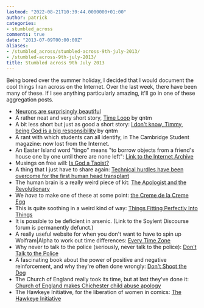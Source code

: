 ```yaml
---
lastmod: "2022-08-21T10:39:44.0000000+01:00"
author: patrick
categories:
- stumbled_across
comments: true
date: "2013-07-09T00:00:00Z"
aliases:
- /stumbled_across/stumbled-across-9th-july-2013/
- /stumbled-across-9th-july-2013/
title: Stumbled across 9th July 2013
---
```

Being bored over the summer holiday, I decided that I would document the cool things I ran across on the Internet. Over the last week, there have been many of these. If I see anything particularly amazing, it'll go in one of these aggregation posts.

* [Neurons are surprisingly beautiful](http://blog.eyewire.org/gallery/image-gallery/)
* A rather neat and very short story, [Time Loop](https://qntm.org/timeloop) by qntm
* A bit less short but just as good a short story: [I don't know, Timmy, being God is a big responsibility](https://qntm.org/responsibility) by qntm
* A rant with which students can all identify, in The Cambridge Student magazine: now lost from the Internet.
* An Easter Island word "tingo" means "to borrow objects from a friend's house one by one until there are none left": [Link to the Internet Archive](http://web.archive.org/web/20100516040410/http://blog.web-translations.com/2008/12/toujours-tingo-words-that-dont-exist-in-english/)
* Musings on free will: [Is God a Taoist?](http://www.mit.edu/people/dpolicar/writing/prose/text/godTaoist.html)
* A thing that I just have to share again: [Technical hurdles have been overcome for the first human head transplant](http://nextbigfuture.com/2013/06/technical-hurdles-have-been-overcome.html)
* The human brain is a really weird piece of kit: [The Apologist and the Revolutionary](http://lesswrong.com/lw/20/the_apologist_and_the_revolutionary/)
* We *have* to make one of these at some point: [the Creme de la Creme Egg](https://www.pimpthatsnack.com/project/the-creme-de-la-creme-egg/)
* This is quite soothing in a weird kind of way: [Things Fitting Perfectly Into Things](https://thingsfittingperfectlyintothings.tumblr.com/)
* It is possible to be deficient in arsenic. (Link to the Soylent Discourse forum is permanently defunct.)
* A really useful website for when you don't want to have to spin up Wolfram|Alpha to work out time differences: [Every Time Zone](http://everytimezone.com/)
* Why never to talk to the police (seriously, never talk to the police): [Don't Talk to the Police](https://www.youtube.com/watch?v=6wXkI4t7nuc)
* A fascinating book about the power of positive and negative reinforcement, and why they're often done wrongly: [Don't Shoot the Dog](https://web.archive.org/web/20130206170903/http://www.papagalibg.com/FilesStore/karen_pryor_-_don_t_shoot_the_dog.pdf)
* The Church of England really took its time, but at last they've done it: [Church of England makes Chichester child abuse apology](https://www.bbc.co.uk/news/uk-23215388)
* The Hawkeye Initiative, for the liberation of women in comics: [The Hawkeye Initiative](http://thehawkeyeinitiative.com/)
